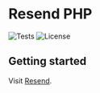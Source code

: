 # Resend PHP

![Tests](https://img.shields.io/github/actions/workflow/status/jayanratna/resend-php/tests.yml?label=tests&style=for-the-badge&labelColor=000000)
![License](https://img.shields.io/github/license/jayanratna/resend-php?color=9cf&style=for-the-badge&labelColor=000000)

## Getting started

Visit [Resend](https://resend.com).
